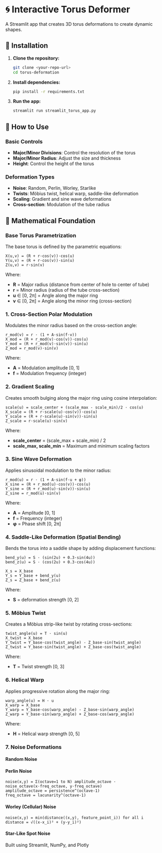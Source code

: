 # 🌀 Interactive Torus Deformer

A Streamlit app that creates 3D torus deformations to create dynamic shapes.

## 🚀 Installation

1. **Clone the repository:**
   ```bash
   git clone <your-repo-url>
   cd torus-deformation
   ```

2. **Install dependencies:**
   ```bash
   pip install -r requirements.txt
   ```

3. **Run the app:**
   ```bash
   streamlit run streamlit_torus_app.py
   ```

## 🎯 How to Use

### Basic Controls
- **Major/Minor Divisions**: Control the resolution of the torus
- **Major/Minor Radius**: Adjust the size and thickness
- **Height**: Control the height of the torus

### Deformation Types
- **Noise**: Random, Perlin, Worley, Starlike
- **Twists**: Möbius twist, helical warp, saddle-like deformation
- **Scaling**: Gradient and sine wave deformations
- **Cross-section**: Modulation of the tube radius


## 🧮 Mathematical Foundation

### Base Torus Parametrization

The base torus is defined by the parametric equations:

```
X(u,v) = (R + r·cos(v))·cos(u)
Y(u,v) = (R + r·cos(v))·sin(u)  
Z(u,v) = r·sin(v)
```

Where:
- **R** = Major radius (distance from center of hole to center of tube)
- **r** = Minor radius (radius of the tube cross-section)
- **u** ∈ [0, 2π] = Angle along the major ring
- **v** ∈ [0, 2π] = Angle along the minor ring (cross-section)

### 1. Cross-Section Polar Modulation

Modulates the minor radius based on the cross-section angle:

```
r_mod(v) = r · (1 + A·sin(f·v))
X_mod = (R + r_mod(v)·cos(v))·cos(u)
Y_mod = (R + r_mod(v)·sin(v))·sin(u)
Z_mod = r_mod(v)·sin(v)
```

Where:
- **A** = Modulation amplitude [0, 1]
- **f** = Modulation frequency (integer)

### 2. Gradient Scaling

Creates smooth bulging along the major ring using cosine interpolation:

```
scale(u) = scale_center + (scale_max - scale_min)/2 · cos(u)
X_scale = (R + r·scale(u)·cos(v))·cos(u)
Y_scale = (R + r·scale(u)·sin(v))·sin(u)
Z_scale = r·scale(u)·sin(v)
```

Where:
- **scale_center** = (scale_max + scale_min) / 2
- **scale_max, scale_min** = Maximum and minimum scaling factors

### 3. Sine Wave Deformation

Applies sinusoidal modulation to the minor radius:

```
r_mod(u) = r · (1 + A·sin(f·u + φ))
X_sine = (R + r_mod(u)·cos(v))·cos(u)
Y_sine = (R + r_mod(u)·sin(v))·sin(u)
Z_sine = r_mod(u)·sin(v)
```

Where:
- **A** = Amplitude [0, 1]
- **f** = Frequency (integer)
- **φ** = Phase shift [0, 2π]

### 4. Saddle-Like Deformation (Spatial Bending)

Bends the torus into a saddle shape by adding displacement functions:

```
bend_y(u) = S · (sin(2u) + 0.3·sin(4u))
bend_z(u) = S · (cos(2u) + 0.3·cos(4u))

X_s = X_base
Y_s = Y_base + bend_y(u)
Z_s = Z_base + bend_z(u)
```

Where:
- **S** = deformation strength [0, 2]

### 5. Möbius Twist

Creates a Möbius strip-like twist by rotating cross-sections:

```
twist_angle(u) = T · sin(u)
X_twist = X_base
Y_twist = Y_base·cos(twist_angle) - Z_base·sin(twist_angle)
Z_twist = Y_base·sin(twist_angle) + Z_base·cos(twist_angle)
```

Where:
- **T** = Twist strength [0, 3]

### 6. Helical Warp

Applies progressive rotation along the major ring:

```
warp_angle(u) = H · u
X_warp = X_base
Y_warp = Y_base·cos(warp_angle) - Z_base·sin(warp_angle)
Z_warp = Y_base·sin(warp_angle) + Z_base·cos(warp_angle)
```

Where:
- **H** = Helical warp strength [0, 5]

### 7. Noise Deformations

#### Random Noise

#### Perlin Noise
```
noise(x,y) = Σ(octave=1 to N) amplitude_octave · noise_octave(x·freq_octave, y·freq_octave)
amplitude_octave = persistence^(octave-1)
freq_octave = lacunarity^(octave-1)
```

#### Worley (Cellular) Noise
```
noise(x,y) = min(distance((x,y), feature_point_i)) for all i
distance = √((x-x_i)² + (y-y_i)²)
```

#### Star-Like Spot Noise

Built using Streamlit, NumPy, and Plotly
